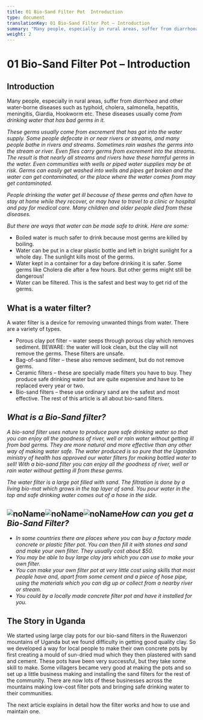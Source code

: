 ```yaml
---
title: 01 Bio-Sand Filter Pot  Introduction
type: document
translationKey: 01 Bio-Sand Filter Pot – Introduction
summary: "Many people, especially in rural areas, suffer from diarrhoea and other water-borne diseases such as typhoid, cholera, salmonella, hepatitis, meningitis, Giardia, Hookworm etc. These diseases usually come from drinking water that has bad germs in it."
weight: 2
---
```

# 01 Bio-Sand Filter Pot – Introduction

## Introduction

Many people, especially in rural areas, suffer from *diarrhoea* and other water-borne diseases such as typhoid, cholera, salmonella, hepatitis, meningitis, Giardia, Hookworm etc. These diseases usually come *from drinking water that has bad germs in it.*

*These germs usually come from excrement that has got into the water supply. Some people defecate in or near rivers or streams, and many people bathe in rivers and streams. Sometimes rain washes the germs into the stream or river. Even flies carry germs from excrement into the streams. The result is that nearly all streams and rivers have these harmful germs in the water. Even communities with wells or piped water supplies may be at risk. Germs can easily get washed into wells and pipes get broken and the water can get contaminated, or the place where the water comes from may get contaminated.*

*People drinking the water get ill because of these germs and often have to stay at home while they recover, or may have to travel to a clinic or hospital and pay for medical care. Many children and older people died from these diseases.*

*But there are ways that water can be made safe to drink. Here are some:*

-   Boiled water is much safer to drink because most germs are killed by boiling.
-   Water can be put in a clear plastic bottle and left in bright sunlight for a whole day. The sunlight kills most of the germs.
-   Water kept in a container for a day before drinking it is safer. Some germs like Cholera die after a few hours. But other germs might still be dangerous!
-   Water can be filtered. This is the safest and best way to get rid of the germs.

## What is a water filter?

A water filter is a device for removing unwanted things from water. There are a variety of types.

-   Porous clay pot filter – water seeps through porous clay which removes sediment. BEWARE: the water will look clean, but the clay will not remove the germs. These filters are unsafe.
-   Bag-of-sand filter – these also remove sediment, but do not remove germs.
-   Ceramic filters – these are specially made filters you have to buy. They produce safe drinking water but are quite expensive and have to be replaced every year or two.
-   Bio-sand filters – these use ordinary sand are the safest and most effective. The rest of this article is all about bio-sand filters.

## *What is a Bio-Sand filter?*

*A bio-sand filter uses nature to produce pure safe drinking water so that you can enjoy all the goodness of river, well or rain water without getting ill from bad germs. They are more natural and more effective than any other way of making water safe. The water produced is so pure that the Ugandan ministry of health has approved our water filters for making bottled water to sell! With a bio-sand filter you can enjoy all the goodness of river, well or rain water without getting ill from these germs.*

*The water filter is a large pot filled with sand. The filtration is done by a living bio-mat which grows in the top layer of sand. You pour water in the top and safe drinking water comes out of a hose in the side.*

## ![noName](/media/04_Bio-Water-Filters/01-Bio-sand-filter-What-is-it/5db754e3a8c345d1a83786c1f2777e05.jpeg)![noName](/media/04_Bio-Water-Filters/01-Bio-sand-filter-What-is-it/3dbef302c85d2d394b5e9de73c8f04c9.png)![noName](/media/04_Bio-Water-Filters/01-Bio-sand-filter-What-is-it/92e731c060cf773761a008b1ef32676f.jpeg)*How can you get a Bio-Sand Filter?*

-   *In some countries there are places where you can buy a factory made concrete or plastic filter pot. You can then fill it with stones and sand and make your own filter. They usually cost about \$50.*
-   *You may be able to buy large clay jars which you can use to make your own filter.*
-   *You can make your own filter pot at very little cost using skills that most people have and, apart from some cement and a piece of hose pipe, using the materials which you can dig up or collect from a nearby river or stream.*
-   *You could by a locally made concrete filter pot and have it installed for you.*

## The Story in Uganda

We started using large clay pots for our bio-sand filters in the Ruwenzori mountains of Uganda but we found difficulty in getting good quality clay. So we developed a way for local people to make their own concrete pots by first creating a mould of sun-dried mud which they then plastered with sand and cement. These pots have been very successful, but they take some skill to make. Some villagers became very good at making the pots and so set up a little business making and installing the sand filters for the rest of the community. There are now lots of these businesses across the mountains making low-cost filter pots and bringing safe drinking water to their communities.

The next article explains in detail how the filter works and how to use and maintain one.
